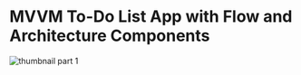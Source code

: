 # MVVM To-Do List App with Flow and Architecture Components

![thumbnail part 1](https://user-images.githubusercontent.com/52977034/116892669-5afefc80-ac30-11eb-9710-7a927427f02f.png)
